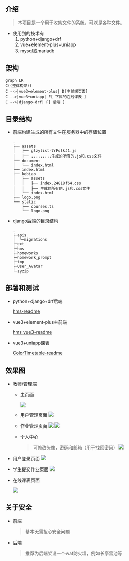 ## 介绍
> 本项目是一个用于收集文件的系统，可以是各种文件。
- 使用到的技术有
  1. python+django+drf
  2. vue+element-plus+uniapp
  3. mysql或mariadb

## 架构
```mermaid
graph LR
C((整体构架))
C -->|vue3+element-plus| D[主前端页面]
C -->|vue3+uniapp| E[ 下属的在线课表 ]
C -->|django+drf| F[ 后端 ]
```
## 目录结构
- 前端构建生成的所有文件在服务器中的存储位置

  ```
  .
  ├── assets
  │   ├── glzylist-7rFqlkJ1.js
  │   ├── .........生成的所有的.js和.css文件
  ├── document
  │   └── index.html
  ├── index.html
  ├── kebiao
  │   ├── assets
  │   │   ├── index.24818f64.css
  │   │   ├── 生成的所有的.js和.css文件
  │   └── index.html
  ├── logo.png
  └── static
      ├── courses.ts
      └── logo.png
  ```

- django后端的目录结构

  ```
  .
  ├─apis
  │  └─migrations
  ├─ext
  ├─hms
  ├─homeworks
  ├─homework_prompt
  ├─tmp
  ├─User_Avatar
  └─zyzip
  ```

## 部署和测试

- python+django+drf后端

  [hms-readme](./hms/README.md)

- vue3+element-plus主前端

  [hms_vue3-readme](./hms_vue3/README.md)

- vue3+uniapp课表

  [ColorTimetable-readme](./ColorTimetable/README.md)

## 效果图

- 教师/管理端

  - 主页面
  
    ![](./images/img1.png)
  - 用户管理页面
    ![](./images/img2.png)
  - 作业管理页面
    ![](./images/img3.png)
    ![](./images/img4.png)
  - 个人中心
    > 可修改头像，密码和邮箱（用于找回密码）
    ![](./images/img5.png)

- 用户登录页面
    ![](./images/img6.png)

- 学生提交作业页面
    ![](./images/img7.png)

- 在线课表页面
  
    ![](./images/img8.png)

## 关于安全

- 前端

  > 基本无需担心安全问题

- 后端

  > 推荐为后端架设一个waf防火墙，例如长亭雷池等

